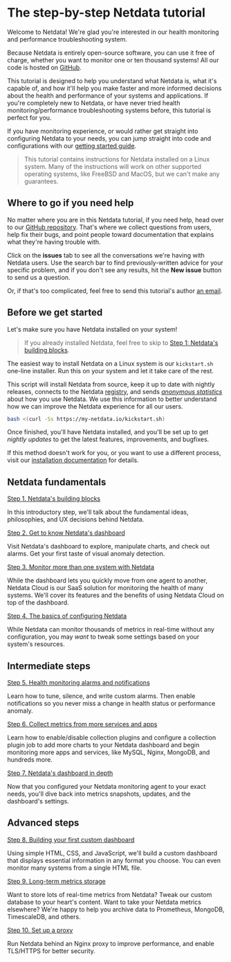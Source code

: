 # The step-by-step Netdata tutorial

Welcome to Netdata! We're glad you're interested in our health monitoring and performance troubleshooting system.

Because Netdata is entirely open-source software, you can use it free of charge, whether you want to monitor one or ten
thousand systems! All our code is hosted on [GitHub](https://github.com/netdata/netdata).

This tutorial is designed to help you understand what Netdata is, what it's capable of, and how it'll help you make
faster and more informed decisions about the health and performance of your systems and applications. If you're
completely new to Netdata, or have never tried health monitoring/performance troubleshooting systems before, this
tutorial is perfect for you.

If you have monitoring experience, or would rather get straight into configuring Netdata to your needs, you can jump
straight into code and configurations with our [getting started guide](../getting-started.md).

> This tutorial contains instructions for Netdata installed on a Linux system. Many of the instructions will work on
> other supported operating systems, like FreeBSD and MacOS, but we can't make any guarantees.

## Where to go if you need help

No matter where you are in this Netdata tutorial, if you need help, head over to our [GitHub
repository](https://github.com/netdata/netdata/). That's where we collect questions from users, help fix their bugs, and
point people toward documentation that explains what they're having trouble with.

Click on the **issues** tab to see all the conversations we're having with Netdata users. Use the search bar to find
previously-written advice for your specific problem, and if you don't see any results, hit the **New issue** button to
send us a question.

Or, if that's too complicated, feel free to send this tutorial's author [an email](mailto:joel@netdata.cloud).

## Before we get started

Let's make sure you have Netdata installed on your system!

> If you already installed Netdata, feel free to skip to [Step 1: Netdata's building blocks](step-01.md).

The easiest way to install Netdata on a Linux system is our `kickstart.sh` one-line installer. Run this on your system
and let it take care of the rest. 

This script will install Netdata from source, keep it up to date with nightly releases, connects to the Netdata
[registry](../../registry/README.md), and sends [_anonymous statistics_](../anonymous-statistics.md) about how you use
Netdata. We use this information to better understand how we can improve the Netdata experience for all our users.

```bash
bash <(curl -Ss https://my-netdata.io/kickstart.sh)
```

Once finished, you'll have Netdata installed, and you'll be set up to get _nightly updates_ to get the latest features,
improvements, and bugfixes.

If this method doesn't work for you, or you want to use a different process, visit our [installation
documentation](../../packaging/installer/README.md) for details.

## Netdata fundamentals

[Step 1. Netdata's building blocks](step-01.md)

In this introductory step, we'll talk about the fundamental ideas, philosophies, and UX decisions behind Netdata.

[Step 2. Get to know Netdata's dashboard](step-02.md)

Visit Netdata's dashboard to explore, manipulate charts, and check out alarms. Get your first taste of visual anomaly
detection.

[Step 3. Monitor more than one system with Netdata](step-03.md)

While the dashboard lets you quickly move from one agent to another, Netdata Cloud is our SaaS solution for monitoring
the health of many systems. We'll cover its features and the benefits of using Netdata Cloud on top of the dashboard.

[Step 4. The basics of configuring Netdata](step-04.md)

While Netdata can monitor thousands of metrics in real-time without any configuration, you may _want_ to tweak some
settings based on your system's resources.

## Intermediate steps

[Step 5. Health monitoring alarms and notifications](step-05.md)

Learn how to tune, silence, and write custom alarms. Then enable notifications so you never miss a change in health
status or performance anomaly.

[Step 6. Collect metrics from more services and apps](step-06.md)

Learn how to enable/disable collection plugins and configure a collection plugin job to add more charts to your Netdata
dashboard and begin monitoring more apps and services, like MySQL, Nginx, MongoDB, and hundreds more.

[Step 7. Netdata's dashboard in depth](step-07.md)

Now that you configured your Netdata monitoring agent to your exact needs, you'll dive back into metrics snapshots,
updates, and the dashboard's settings.

## Advanced steps

[Step 8. Building your first custom dashboard](step-08.md)

Using simple HTML, CSS, and JavaScript, we'll build a custom dashboard that displays essential information in any format
you choose. You can even monitor many systems from a single HTML file.

[Step 9. Long-term metrics storage](step-09.md)

Want to store lots of real-time metrics from Netdata? Tweak our custom database to your heart's content. Want to take
your Netdata metrics elsewhere? We're happy to help you archive data to Prometheus, MongoDB, TimescaleDB, and others.

[Step 10. Set up a proxy](step-10.md)

Run Netdata behind an Nginx proxy to improve performance, and enable TLS/HTTPS for better security.
